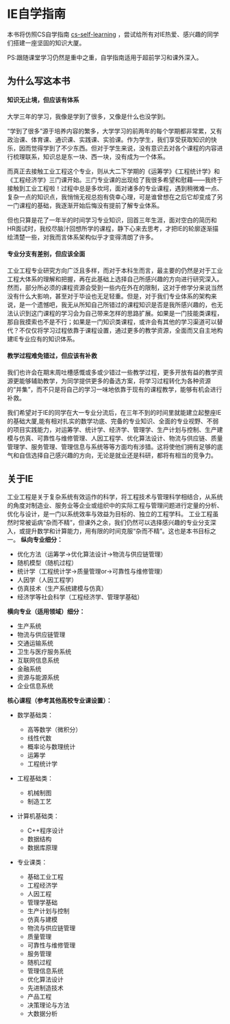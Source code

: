 # IE自学指南

本书将仿照CS自学指南 [cs-self-learning](https://csdiy.wiki/) ，尝试给所有对IE热爱、感兴趣的同学们搭建一座坚固的知识大厦。

PS:跟随课堂学习仍然是重中之重，自学指南适用于超前学习和课外深入。

## 为什么写这本书

#### 知识无止境，但应该有体系

大学三年的学习，我像是学到了很多，又像是什么也没学到。

“学到了很多”源于培养内容的繁多，大学学习的前两年的每个学期都非常累，又有政治课、体育课、通识课、实践课、实验课。作为学生，我们享受获取知识的快乐，因而觉得学到了不少东西。但对于学生来说，没有意识去对各个课程的内容进行梳理联系，知识总是东一块、西一块，没有成为一个体系。

而真正去接触工业工程这个专业，则从大二下学期的《运筹学》《工程统计学》和《工程经济学》三门课开始。三门专业课的出现给了我很多希望和慰藉——我终于接触到工业工程啦！过程中总是多坎坷，面对诸多的专业课程，遇到稍微难一点、复杂一点的知识点，我悄悄无视总抱有侥幸心理，可是谁曾想在之后它却变成了另一门课程的基础，我逐渐开始后悔没有提前了解专业体系。

但也只算是花了一年半的时间学习专业知识，回首三年生涯，面对空白的简历和HR面试时，我绞尽脑汁回想所学的课程，静下心来去思考，才把IE的轮廓逐渐描绘清楚一些，对我而言体系架构似乎才变得清朗了许多。

#### 专业分支有差别，但应该全面

工业工程专业研究方向广泛且多样，而对于本科生而言，最主要的仍然是对于工业工程大体系的理解和把握，再在此基础上选择自己所感兴趣的方向进行研究深入。然而，部分所必须的课程资源会受到一些内在外在的限制，这对于修学分来说当然没有什么大影响，甚至对于毕设也无足轻重。但是，对于我们专业体系的架构来说，是一个遗憾吧，我无从所知自己所错过的课程知识是否是我所感兴趣的，也无法认识到这门课程的学习会为自己带来怎样的思路扩展。如果是一门技能类课程，那自我摸索也不是不行；如果是一门知识类课程，或许会有其他的学习渠道可以替代？不仅仅将学习过程依靠于课程设置，通过更多的教学资源，全面而又自主地构建IE专业应有的知识体系。

#### 教学过程难免错过，但应该有补救

我们也许会在期末周吐槽感慨或多或少错过一些教学过程，更多开放有益的教学资源更能够辅助教学，为同学提供更多的备选方案，将学习过程转化为各种资源的“并集”，而不只是将自己的学习一味地依靠于现有的课程教学，能够有机会进行补救。

我们希望对于IE的同学在大一专业分流后，在三年不到的时间里就能建立起整座IE的基础大厦,能有相对扎实的数学功底、完备的专业知识、全面的专业视野、不弱的项目实践能力，对运筹学、统计学、经济学、管理学、生产计划与控制、生产建模与仿真、可靠性与维修管理、人因工程学、优化算法设计、物流与供应链、质量管理学、服务管理、管理信息与系统等等方面均有涉猎。这将使他们拥有足够的底气和自信选择自己感兴趣的方向，无论是就业还是科研，都将有相当的竞争力。

## 关于IE

工业工程是关于复杂系统有效运作的科学，将工程技术与管理科学相结合，从系统的角度对制造业、服务业等企业或组织中的实际工程与管理问题进行定量的分析、优化与设计，是一门以系统效率与效益为目标的、独立的工程学科。
工业工程虽然时常被诟病“杂而不精”，但课外之余，我们仍然可以选择感兴趣的专业分支深入，或提升数学和计算能力，用有限的时间克服“杂而不精”。这也是本书目标之一。
**纵向专业细分：**

- 优化方法（运筹学->优化算法设计->物流与供应链管理）
- 随机模型（随机过程）
- 统计学（工程统计学->质量管理or->可靠性与维修管理）
- 人因学（人因工程学）
- 仿真技术（生产系统建模与仿真）
- 经济学等社会科学（工程经济学、管理学基础）

**横向专业（适用领域）细分：**

- 生产系统
- 物流与供应链管理
- 交通运输系统
- 卫生与医疗服务系统
- 互联网信息系统
- 金融系统
- 资源与能源系统
- 企业信息系统


**核心课程（参考其他高校专业课设置）：**

- 数学基础类：
  - 高等数学（微积分）
  - 线性代数
  - 概率论与数理统计
  - 运筹学
  - 工程统计学

- 工程基础类：
  - 机械制图
  - 制造工艺

- 计算机基础类：
  - C++程序设计
  - 数据结构
  - 数据库原理

- 专业课类：
  - 基础工业工程
  - 工程经济学
  - 人因工程
  - 管理学基础
  - 生产计划与控制
  - 仿真与建模
  - 物流与供应链管理
  - 质量管理
  - 可靠性与维修管理
  - 服务管理
  - 随机过程
  - 管理信息系统
  - 优化算法设计
  - 先进制造技术
  - 产品工程
  - 决策理论与方法
  - 大数据分析